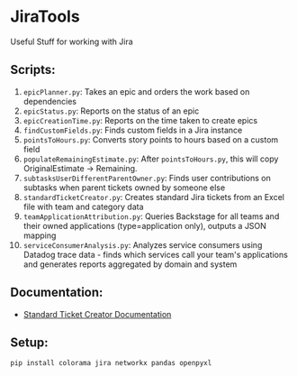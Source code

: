 # JiraTools
Useful Stuff for working with Jira

## Scripts:
1. `epicPlanner.py`: Takes an epic and orders the work based on dependencies
1. `epicStatus.py`: Reports on the status of an epic
1. `epicCreationTime.py`: Reports on the time taken to create epics
1. `findCustomFields.py`: Finds custom fields in a Jira instance
1. `pointsToHours.py`: Converts story points to hours based on a custom field
1. `populateRemainingEstimate.py`: After `pointsToHours.py`, this will copy OriginalEstimate -> Remaining.
1. `subtasksUserDifferentParentOwner.py`: Finds user contributions on subtasks when parent tickets owned by someone else
1. `standardTicketCreator.py`: Creates standard Jira tickets from an Excel file with team and category data
1. `teamApplicationAttribution.py`: Queries Backstage for all teams and their owned applications (type=application only), outputs a JSON mapping
1. `serviceConsumerAnalysis.py`: Analyzes service consumers using Datadog trace data - finds which services call your team's applications and generates reports aggregated by domain and system

## Documentation:
- [Standard Ticket Creator Documentation](standardTicketCreator_documentation.md)

## Setup: 
`pip install colorama jira networkx pandas openpyxl`
